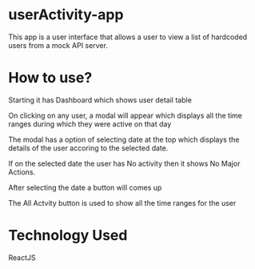 # userActivity-app

This app is a user interface that allows a user to view a list of hardcoded
users from a mock API server.

# How to use?
Starting it has Dashboard which shows user detail table

On clicking on any user, a modal will appear which displays
all the time ranges during which they were active on that day

The modal has a option of selecting date at the top which displays the details of the user accoring to the selected date.

If on the selected date the user has No activity then it shows No Major Actions.

After selecting the date a button will comes up 

The All Actvity button is used to show all the time ranges for the user

# Technology Used
  ReactJS